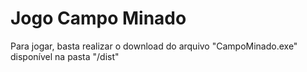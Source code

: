 # Jogo Campo Minado
 Para jogar, basta realizar o download do arquivo "CampoMinado.exe" disponível na pasta "/dist"
